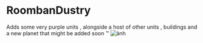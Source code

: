 # RoombanDustry
Adds some very purple units , alongside a host of other units , buildings and a new planet that might be added soon :tm: 
![ảnh](https://user-images.githubusercontent.com/61640498/118395307-c5be2800-b673-11eb-9ab3-271c21566374.png)
